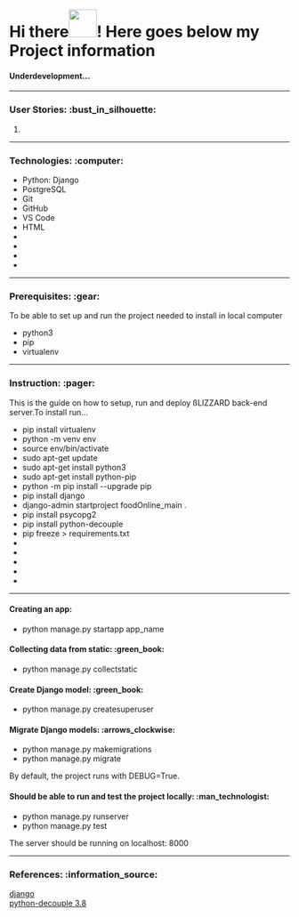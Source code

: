 # Hi there<img src="https://media.giphy.com/media/l4S95aLS28TNZDlzbX/giphy.gif" width="50" height="50"/>! Here goes below my Project information

<h4 align="left">Underdevelopment...</h4>


---

<h3 align="left">User Stories: :bust_in_silhouette:</h3>

<ol type="1">
<li></li>

</ol>

---

<h3 align="left">Technologies: :computer:</h3>

<ul>
<li>Python: Django</li>
<li>PostgreSQL</li>
<li>Git</li>
<li>GitHub</li>
<li>VS Code</li>
<li>HTML</li>
<li></li>
<li></li>
<li></li>
<li></li>
</ul>

---

<h3 align="left"> Prerequisites: :gear:</h3>
<p align="left">To be able to set up and run the project needed to install in local computer</p>
<ul>
<li>python3</li>
<li>pip</li>
<li>virtualenv</li>
</ul>

---

<h3 align="left">Instruction: :pager:</h3>
<p align="left">This is the guide on how to setup, run and deploy ßLIZZARD back-end server.To install run...</p>
<ul>
<li>pip install virtualenv</li>
<li>python -m venv env</li>
<li>source env/bin/activate</li>
<li>sudo apt-get update</li>
<li>sudo apt-get install python3</li>
<li>sudo apt-get install python-pip</li>
<li>python -m pip install --upgrade pip</li>
<li>pip install django</li>
<li>django-admin startproject foodOnline_main .</li>
<li>pip install psycopg2</li>
<li>pip install python-decouple</li>
<li>pip freeze > requirements.txt</li>
<li></li>
<li></li>
<li></li>
<li></li>
<li></li>
</ul>

---

<h4 align="left">Creating an app:</h4>

<ul>
<li>python manage.py startapp app_name</li>
</ul>

<h4 align="left">Collecting data from static: :green_book:</h4>

<ul>
<li>python manage.py collectstatic</li>
</ul>

<h4 align="left">Create Django model: :green_book:</h4>
<ul>
<li>python manage.py createsuperuser</li>
</ul>

<h4 align="left">Migrate Django models: :arrows_clockwise:</h4>
<ul>
<li>python manage.py makemigrations</li>
<li>python manage.py migrate</li>
</ul>

<p align="left">By default, the project runs with DEBUG=True.</p>

<h4 align="left">Should be able to run and test the project locally: :man_technologist:</h4>
<ul>
<li>python manage.py runserver</li>
<li>python manage.py test</li>
</ul>
<p align="left">The server should be running on localhost: 8000</p>

---

<h3 align="left">References: :information_source: </h3>

[django](https://docs.djangoproject.com/en/5.0/) <br />
[python-decouple 3.8](https://pypi.org/project/python-decouple/) <br />
[]() <br />
[]() <br />
